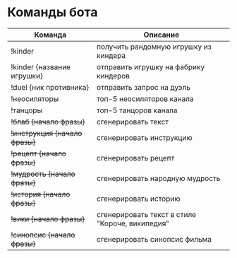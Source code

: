 # Команды бота

| Команда                        | Описание                                        |
|--------------------------------|-------------------------------------------------|
| !kinder                        | получить рандомную игрушку из киндера           |
| !kinder {название игрушки}     | отправить игрушку на фабрику киндеров           |
| !duel {ник противника}         | отправить запрос на дуэль                       |
| !неосиляторы                   | топ-5 неосиляторов канала                       | 
| !танцоры                       | топ-5 танцоров канала                           | 
| ~~!блаб {начало фразы}~~       | сгенерировать текст                             |
| ~~!инструкция {начало фразы}~~ | сгенерировать инструкцию                        |
| ~~!рецепт {начало фразы}~~     | сгенерировать рецепт                            |
| ~~!мудрость {начало фразы}~~   | сгенерировать народную мудрость                 |
| ~~!история {начало фразы}~~    | сгенерировать историю                           |
| ~~!вики  {начало фразы}~~      | сгенерировать текст в стиле "Короче, википедия" |
| ~~!синопсис  {начало фразы}~~  | сгенерировать синопсис фильма                   |
